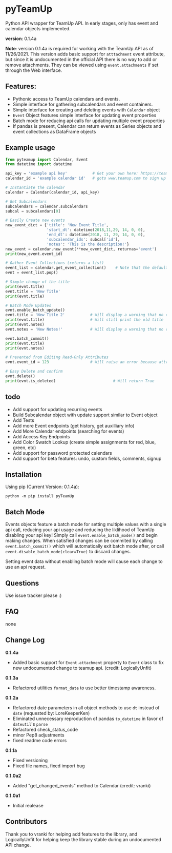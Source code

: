 # pyTeamUp
Python API wrapper for TeamUp API. In early stages, only has event and calendar objects implemented. 

**version**: 0.1.4a 

**Note**: version 0.1.4a is required for working with the TeamUp API as of 11/26/2021. This version adds basic support for `atttachment` event attribute, but  since it is undocumented in the official API there is no way to add or remove attachments. They can be viewed using `event.attachments` if set through the Web interface.

## Features:
 * Pythonic access to TeamUp calendars and events.
 * Simple interface for gathering subcalendars and event containers. 
 * Simple interface for creating and deleting events with `Calendar` object
 * `Event` Object features simple interface for updating event properties 
 * Batch mode for reducing api calls for updating multiple event properties
 * If pandas is present, Calendar can return events as Series objects and event collections as DataFrame objects
 
## Example usage
```python
from pyteamup import Calendar, Event
from datetime import datetime

api_key = 'example api key'           # Get your own here: https://teamup.com/api-keys/request
calendar_id = 'example calendar id'   # goto www.teamup.com to sign up and get your own calendar

# Instantiate the calendar
calendar = Calendar(calendar_id, api_key)

# Get Subcalendars
subcalendars = calendar.subcalendars
subcal = subcalendars[0]

# Easily Create new events
new_event_dict = {'title': 'New Event Title',
                  'start_dt': datetime(2018,11,29, 14, 0, 0),
                  'end_dt': datetime(2018, 11, 29, 14, 0, 0),
                  'subcalendar_ids': subcal['id'],
                  'notes': 'This is the description!'}
new_event = calendar.new_event(**new_event_dict, returnas='event')
print(new_event.event_id)

# Gather Event Collections (returns a list)
event_list = calendar.get_event_collection()    # Note that the default start_dt and end_dt are -30 days and +180 days from today respectively
evnt = event_list.pop()

# Simple change of the title
print(evnt.title)
evnt.title = 'New Title'
print(evnt.title)

# Batch Mode Updates
evnt.enable_batch_update()
evnt.title = 'New Title 2'           # Will display a warning that no changes are made until batch_commit() is called
print(evnt.title)                    # Will still print the old title
print(evnt.notes)
evnt.notes = 'New Notes!'            # Will display a warning that no changes are made until batch_commit() is called

evnt.batch_commit()
print(evnt.title)
print(evnt.notes)

# Prevented from Editing Read-Only Attributes
evnt.event_id = 123                  # Will raise an error because attribute is read-only

# Easy Delete and confirm
evnt.delete()
print(evnt.is_deleted)                         # Will return True
```

## todo
 * Add support for updating recurring events
 * Build Subcalendar object with update support similar to Event object
 * Add Tests
 * Add more Event endpoints (get history, get auxilliary info)
 * Add More Calendar endpoints (searching for events)
 * Add Access Key Endpoints
 * Add Color Swatch Lookup (create simple assignments for red, blue, green, etc)
 * Add support for password protected calendars
 * Add support for beta features: undo, custom fields, comments, signup

## Installation
Using pip (Current Version: 0.1.4a):
```
python -m pip install pyTeamUp
```


## Batch Mode
Events objects feature a batch mode for setting multiple values with a single api call, reducing your api usage and reducing the liklihood of TeamUp disabling your api key! Simply call `event.enable_batch_mode()` and begin making changes. When satisfied changes can be commited by calling `event.batch_commit()` which will automatically exit batch mode after, or call `event.disable_batch_mode(clear=True)` to discard changes. 

Setting event data without enabling batch mode will cause each change to use an api request. 

## Questions
Use issue tracker please :)

## FAQ
none


## Change Log  
**0.1.4a**
* Added basic support for `Event.attachment` property to `Event` class to fix new undocumented change to teamup api. (credit: LogicallyUnfit)

**0.1.3a**
* Refactored utilities `format_date` to use better timestamp awareness. 

**0.1.2a**
* Refactored date parameters in all object methods to use `dt` instead of `date` (requested by: LoreKeeperKen)
* Eliminated unnecessary reproduction of pandas `to_datetime` in favor of `dateutil`'s `parse` 
* Refactored check_status_code
* minor Pep8 adjustments
* fixed readme code errors

**0.1.1a**
* Fixed versioning
* Fixed file names, fixed import bug 

**0.1.0a2** 
* Added "get_changed_events" method to Calendar (credit: vranki)

**0.1.0a1** 
* Initial realease


## Contributors
Thank you to vranki for helping add features to the library, and LogicallyUnfit for helping keep the library stable during an undocumented API change. 
 